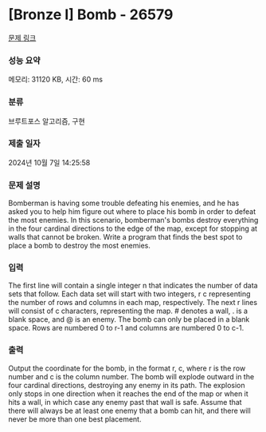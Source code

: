 # [Bronze I] Bomb - 26579 

[문제 링크](https://www.acmicpc.net/problem/26579) 

### 성능 요약

메모리: 31120 KB, 시간: 60 ms

### 분류

브루트포스 알고리즘, 구현

### 제출 일자

2024년 10월 7일 14:25:58

### 문제 설명

<p>Bomberman is having some trouble defeating his enemies, and he has asked you to help him figure out where to place his bomb in order to defeat the most enemies. In this scenario, bomberman's bombs destroy everything in the four cardinal directions to the edge of the map, except for stopping at walls that cannot be broken. Write a program that finds the best spot to place a bomb to destroy the most enemies.</p>

### 입력 

 <p>The first line will contain a single integer n that indicates the number of data sets that follow. Each data set will start with two integers, r c representing the number of rows and columns in each map, respectively. The next r lines will consist of c characters, representing the map. # denotes a wall, . is a blank space, and @ is an enemy. The bomb can only be placed in a blank space. Rows are numbered 0 to r-1 and columns are numbered 0 to c-1.</p>

### 출력 

 <p>Output the coordinate for the bomb, in the format r, c, where r is the row number and c is the column number. The bomb will explode outward in the four cardinal directions, destroying any enemy in its path. The explosion only stops in one direction when it reaches the end of the map or when it hits a wall, in which case any enemy past that wall is safe. Assume that there will always be at least one enemy that a bomb can hit, and there will never be more than one best placement.</p>

